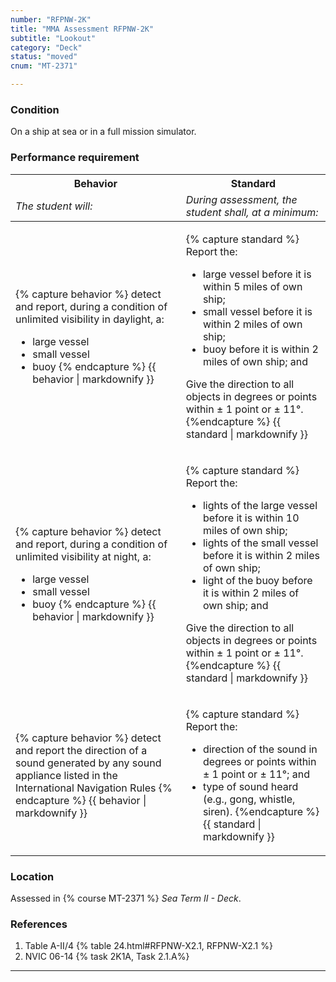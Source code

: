 ```yaml
---
number: "RFPNW-2K"
title: "MMA Assessment RFPNW-2K"
subtitle: "Lookout"
category: "Deck"
status: "moved"
cnum: "MT-2371"

---
```

### Condition

On a ship at sea or in a full mission simulator.

### Performance requirement 

<table width='100%' class='Guidelines'>
 <thead>
 <tr>
     <th class='thirty'>Behavior</th>
     <th class='seventy'>Standard</th>
 </tr>
 <tr>
     <td><em>The student will:</em></td>
     <td><em>During assessment, the student shall, at a minimum:</em></td>
 </tr>
 </thead>
 <tbody>
 

<tr><td>

{% capture behavior %}
detect and report, during a condition of unlimited visibility in daylight, a:

* large vessel
* small vessel
* buoy
{% endcapture %}
{{ behavior | markdownify }}

</td><td>

{% capture standard %}
Report the:

* large vessel before it is within 5 miles of own ship;
* small vessel before it is within 2 miles of own ship;
* buoy before it is within 2 miles of own ship; and

Give the direction to all objects in degrees or points within ± 1 point or ± 11°.
{%endcapture %}
{{ standard | markdownify }}

</td></tr>



<tr><td>

{% capture behavior %}
detect and report, during a condition of unlimited visibility at night, a:

* large vessel
* small vessel
* buoy
{% endcapture %}
{{ behavior | markdownify }}

</td><td>

{% capture standard %}
Report the:

* lights of the large vessel before it is within 10 miles of own ship;
* lights of the small vessel before it is within 2 miles of own ship;
* light of the buoy before it is within 2 miles of own ship; and

Give the direction to all objects in degrees or points within ± 1 point or ± 11°.
{%endcapture %}
{{ standard | markdownify }}

</td></tr>



<tr><td>

{% capture behavior %}
detect and report the direction of a sound generated by any sound appliance listed in the International Navigation Rules
{% endcapture %}
{{ behavior | markdownify }}

</td><td>

{% capture standard %}
Report the:

* direction of the sound in degrees or points within ± 1 point or ± 11°; and
* type of sound heard (e.g., gong, whistle, siren).
{%endcapture %}
{{ standard | markdownify }}

</td></tr>



 </tbody>
 </table>

### Location

Assessed in  {% course  MT-2371 %}  *Sea Term II - Deck*.

### References

1.  Table A-II/4 {% table 24.html#RFPNW-X2.1, RFPNW-X2.1 %}
1.  NVIC 06-14 {% task 2K1A, Task 2.1.A%}

***

